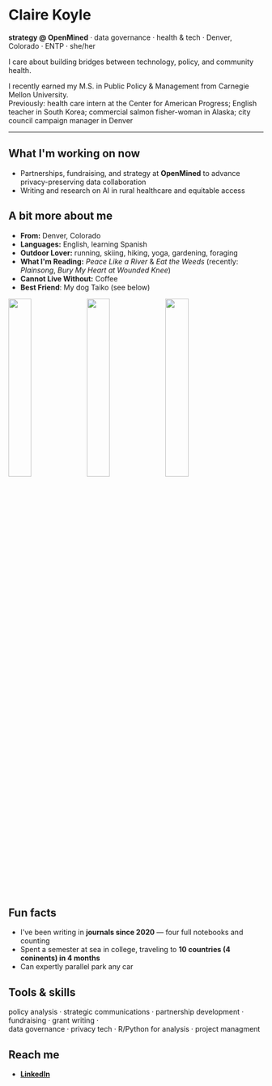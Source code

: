 # Claire Koyle



**strategy @ OpenMined** · data governance · health & tech · 
Denver, Colorado · ENTP · she/her

I care about building bridges between technology, policy, and community health. 

I recently earned my M.S. in Public Policy & Management from Carnegie Mellon University.  
Previously: health care intern at the Center for American Progress; English teacher in South Korea; commercial salmon fisher-woman in Alaska; city council campaign manager in Denver

---

## What I'm working on now
- Partnerships, fundraising, and strategy at **OpenMined** to advance privacy-preserving data collaboration  
- Writing and research on AI in rural healthcare and equitable access

## A bit more about me
- **From:** Denver, Colorado  
- **Languages:** English, learning Spanish  
- **Outdoor Lover:** running, skiing, hiking, yoga, gardening, foraging  
- **What I'm Reading:** *Peace Like a River* & *Eat the Weeds* (recently: *Plainsong*, *Bury My Heart at Wounded Knee*)
- **Cannot Live Without:** Coffee
- **Best Friend**: My dog Taiko (see below)

<p float="left">
  <img src="https://github.com/user-attachments/assets/e5e1791e-b558-49c3-812d-2acdcc4025be" width="30%" />
  <img src="https://github.com/user-attachments/assets/2c9f0c35-6138-42c7-8969-0c1c61fdf9c5" width="30%" />
  <img src="https://github.com/user-attachments/assets/602a4cd1-590a-4501-aabd-a94b8b10d5ab" width="30%" />
</p>

## Fun facts
- I've been writing in **journals since 2020** — four full notebooks and counting
- Spent a semester at sea in college, traveling to **10 countries (4 coninents) in 4 months**
- Can expertly parallel park any car

## Tools & skills
policy analysis · strategic communications · partnership development · fundraising · grant writing ·   
data governance · privacy tech · R/Python for analysis · project managment 

## Reach me
- **[LinkedIn](https://www.linkedin.com/in/claire-koyle/)**   
